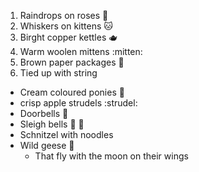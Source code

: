 1. Raindrops on roses :rose:
2. Whiskers on kittens :cat:
3. Birght copper kettles :teapot:
4. Warm woolen mittens :mitten:
5. Brown paper packages :gift:
  1. Tied up with string
  
- Cream coloured ponies :horse:
- crisp apple strudels :strudel: 
- Doorbells :bell:
- Sleigh bells :santa: :bell:
- Schnitzel with noodles
- Wild geese :goose:
  - That fly with the moon on their wings

